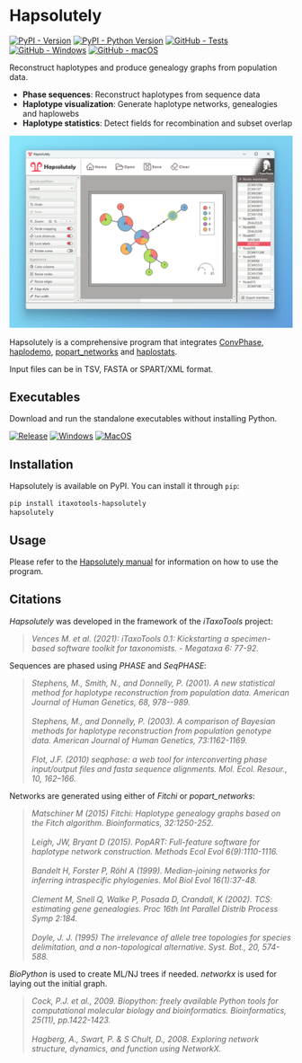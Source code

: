 # Hapsolutely

[![PyPI - Version](https://img.shields.io/pypi/v/itaxotools-hapsolutely?color=tomato)](
    https://pypi.org/project/itaxotools-hapsolutely)
[![PyPI - Python Version](https://img.shields.io/pypi/pyversions/itaxotools-hapsolutely)](
    https://pypi.org/project/itaxotools-hapsolutely)
[![GitHub - Tests](https://img.shields.io/github/actions/workflow/status/iTaxoTools/Hapsolutely/test.yml?label=tests)](
    https://github.com/iTaxoTools/Hapsolutely/actions/workflows/test.yml)
[![GitHub - Windows](https://img.shields.io/github/actions/workflow/status/iTaxoTools/Hapsolutely/windows.yml?label=windows)](
    https://github.com/iTaxoTools/Hapsolutely/actions/workflows/windows.yml)
[![GitHub - macOS](https://img.shields.io/github/actions/workflow/status/iTaxoTools/Hapsolutely/macos.yml?label=macos)](
    https://github.com/iTaxoTools/Hapsolutely/actions/workflows/macos.yml)

Reconstruct haplotypes and produce genealogy graphs from population data.

- **Phase sequences**: Reconstruct haplotypes from sequence data
- **Haplotype visualization**: Generate haplotype networks, genealogies and haplowebs
- **Haplotype statistics**: Detect fields for recombination and subset overlap

![Screenshot](https://raw.githubusercontent.com/iTaxoTools/Hapsolutely/v0.2.2/images/screenshot.png)

Hapsolutely is a comprehensive program that integrates [ConvPhase](https://github.com/iTaxoTools/ConvPhaseGui), [haplodemo](https://github.com/iTaxoTools/haplodemo), [popart_networks](https://github.com/iTaxoTools/popart_network) and [haplostats](https://github.com/iTaxoTools/haplostats).

Input files can be in TSV, FASTA or SPART/XML format.

## Executables

Download and run the standalone executables without installing Python.

[![Release](https://img.shields.io/badge/release-0.2.2-red?style=for-the-badge)](
    https://github.com/iTaxoTools/Hapsolutely/releases/v0.2.2)
[![Windows](https://img.shields.io/badge/Windows-blue.svg?style=for-the-badge&logo=windows)](
    https://github.com/iTaxoTools/Hapsolutely/releases/download/v0.2.2/Hapsolutely-0.2.2-windows-x64.exe)
[![MacOS](https://img.shields.io/badge/macOS-slategray.svg?style=for-the-badge&logo=apple)](
    https://github.com/iTaxoTools/Hapsolutely/releases/download/v0.2.2/Hapsolutely-0.2.2-macos-universal2.dmg)

## Installation

Hapsolutely is available on PyPI. You can install it through `pip`:

```
pip install itaxotools-hapsolutely
hapsolutely
```

## Usage

Please refer to the [Hapsolutely manual](https://itaxotools.org/Hapsolutely_manual_07Nov2023.pdf) for information on how to use the program.

## Citations

*Hapsolutely* was developed in the framework of the *iTaxoTools* project:

> *Vences M. et al. (2021): iTaxoTools 0.1: Kickstarting a specimen-based software toolkit for taxonomists. - Megataxa 6: 77-92.*

Sequences are phased using *PHASE* and *SeqPHASE*:

> *Stephens, M., Smith, N., and Donnelly, P. (2001). A new statistical method for haplotype reconstruction from population data. American Journal of Human Genetics, 68, 978--989.*
> <br><br>
> *Stephens, M., and Donnelly, P. (2003). A comparison of Bayesian methods for haplotype reconstruction from population genotype data. American Journal of Human Genetics, 73:1162-1169.*
> <br><br>
> *Flot, J.F. (2010) seqphase: a web tool for interconverting phase input/output files and fasta sequence alignments. Mol. Ecol. Resour., 10, 162–166.*

Networks are generated using either of *Fitchi* or *popart_networks*:

> *Matschiner M (2015) Fitchi: Haplotype genealogy graphs based on the Fitch algorithm. Bioinformatics, 32:1250-252.*
> <br><br>
> *Leigh, JW, Bryant D (2015). PopART: Full-feature software for haplotype network construction. Methods Ecol Evol 6(9):1110-1116.*
> <br><br>
> *Bandelt H, Forster P, Röhl A (1999). Median-joining networks for inferring intraspecific phylogenies. Mol Biol Evol 16(1):37-48.*
> <br><br>
> *Clement M, Snell Q, Walke P, Posada D, Crandall, K (2002). TCS: estimating gene genealogies. Proc 16th Int Parallel Distrib Process Symp 2:184.*
> <br><br>
> *Doyle, J. J. (1995) The irrelevance of allele tree topologies for species delimitation, and a non-topological alternative. Syst. Bot., 20, 574-588.*

*BioPython* is used to create ML/NJ trees if needed. *networkx* is used for laying out the initial graph.

> *Cock, P.J. et al., 2009. Biopython: freely available Python tools for computational molecular biology and bioinformatics. Bioinformatics, 25(11), pp.1422-1423.*
> <br><br>
> *Hagberg, A., Swart, P. & S Chult, D., 2008. Exploring network structure, dynamics, and function using NetworkX.*
